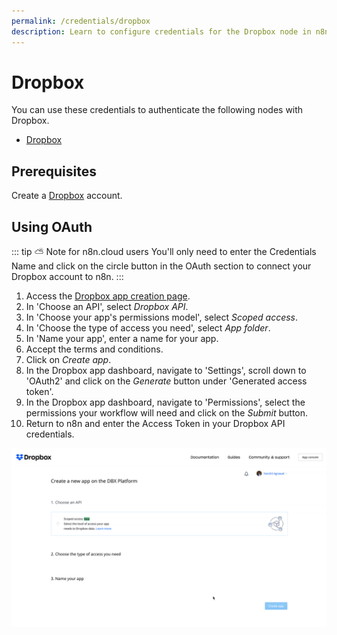 ```yaml
---
permalink: /credentials/dropbox
description: Learn to configure credentials for the Dropbox node in n8n
---
```


# Dropbox

You can use these credentials to authenticate the following nodes with Dropbox.
- [Dropbox](../../nodes-library/nodes/Dropbox/README.md)

## Prerequisites

Create a [Dropbox](https://www.dropbox.com/) account.

## Using OAuth

::: tip ⛅️ Note for n8n.cloud users
You'll only need to enter the Credentials Name and click on the circle button in the OAuth section to connect your Dropbox account to n8n.
:::

1. Access the [Dropbox app creation page](https://www.dropbox.com/developers/apps/create).
2. In 'Choose an API', select *Dropbox API*.
3. In 'Choose your app's permissions model', select *Scoped access*.
4. In 'Choose the type of access you need', select *App folder*.
5. In 'Name your app', enter a name for your app.
6. Accept the terms and conditions.
7. Click on *Create app*.
8. In the Dropbox app dashboard, navigate to 'Settings', scroll down to 'OAuth2' and click on the *Generate* button under 'Generated access token'.
9. In the Dropbox app dashboard, navigate to 'Permissions', select the permissions your workflow will need and click on the *Submit* button.
10. Return to n8n and enter the Access Token in your Dropbox API credentials.

![Getting Dropbox credentials](./using-oauth.gif)

